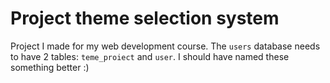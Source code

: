 # Project theme selection system
Project I made for my web development course. 
The `users` database needs to have 2 tables: `teme_proiect` and `user`. I should have named these something better :)
